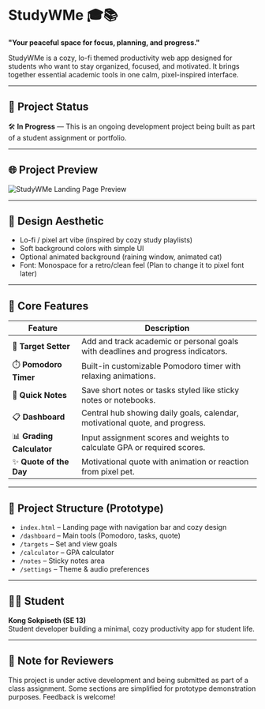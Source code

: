 # StudyWMe 🎓📚
**"Your peaceful space for focus, planning, and progress."**

StudyWMe is a cozy, lo-fi themed productivity web app designed for students who want to stay organized, focused, and motivated. It brings together essential academic tools in one calm, pixel-inspired interface.

---

## 🌟 Project Status
🛠️ **In Progress** — This is an ongoing development project being built as part of a student assignment or portfolio.

---

## 🌐 Project Preview

![StudyWMe Landing Page Preview](https://sxth2105.github.io/StudyWMe_V2-KIT-School-Project-/)

---

## 🎨 Design Aesthetic
- Lo-fi / pixel art vibe (inspired by cozy study playlists)
- Soft background colors with simple UI
- Optional animated background (raining window, animated cat)
- Font: Monospace for a retro/clean feel (Plan to change it to pixel font later)

---

## 🧠 Core Features
| Feature | Description |
|--------|-------------|
| 🎯 **Target Setter** | Add and track academic or personal goals with deadlines and progress indicators. |
| ⏱️ **Pomodoro Timer** | Built-in customizable Pomodoro timer with relaxing animations. |
| 📝 **Quick Notes** | Save short notes or tasks styled like sticky notes or notebooks. |
| 📋 **Dashboard** | Central hub showing daily goals, calendar, motivational quote, and progress. |
| 📊 **Grading Calculator** | Input assignment scores and weights to calculate GPA or required scores. |
| ✨ **Quote of the Day** | Motivational quote with animation or reaction from pixel pet. |

---

## 📂 Project Structure (Prototype)
- `index.html` – Landing page with navigation bar and cozy design
- `/dashboard` – Main tools (Pomodoro, tasks, quote)
- `/targets` – Set and view goals
- `/calculator` – GPA calculator
- `/notes` – Sticky notes area
- `/settings` – Theme & audio preferences

---

## 👩‍💻 Student
**Kong Sokpiseth (SE 13)**  
Student developer building a minimal, cozy productivity app for student life.

---

## 📌 Note for Reviewers
This project is under active development and being submitted as part of a class assignment. Some sections are simplified for prototype demonstration purposes. Feedback is welcome!

